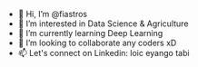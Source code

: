 - 👋 Hi, I’m @fiastros
- 👀 I’m interested in Data Science & Agriculture
- 🌱 I’m currently learning Deep Learning
- 💞️ I’m looking to collaborate any coders xD
- 📫 Let's connect on Linkedin: loic eyango tabi 

<!---
fiastros/fiastros is a ✨ special ✨ repository because its `README.md` (this file) appears on your GitHub profile.
You can click the Preview link to take a look at your changes.
--->
